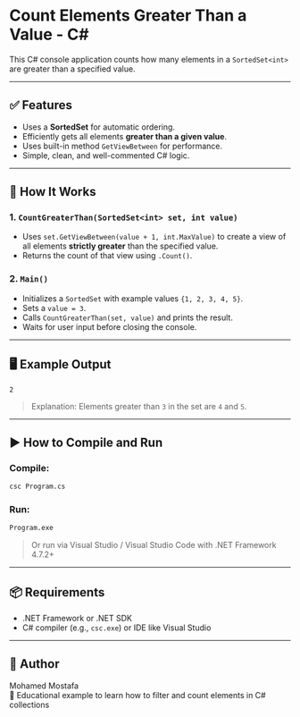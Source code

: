 # Count Elements Greater Than a Value - C#

This C# console application counts how many elements in a `SortedSet<int>` are greater than a specified value.

---

## ✅ Features
- Uses a **SortedSet<int>** for automatic ordering.
- Efficiently gets all elements **greater than a given value**.
- Uses built-in method `GetViewBetween` for performance.
- Simple, clean, and well-commented C# logic.

---

## 🧠 How It Works

### 1. `CountGreaterThan(SortedSet<int> set, int value)`
- Uses `set.GetViewBetween(value + 1, int.MaxValue)` to create a view of all elements **strictly greater** than the specified value.
- Returns the count of that view using `.Count()`.

### 2. `Main()`
- Initializes a `SortedSet` with example values `{1, 2, 3, 4, 5}`.
- Sets a `value = 3`.
- Calls `CountGreaterThan(set, value)` and prints the result.
- Waits for user input before closing the console.

---

## 🖥 Example Output
```
2
```
> Explanation: Elements greater than `3` in the set are `4` and `5`.

---

## ▶️ How to Compile and Run

### Compile:
```bash
csc Program.cs
```

### Run:
```bash
Program.exe
```

> Or run via Visual Studio / Visual Studio Code with .NET Framework 4.7.2+

---

## 📦 Requirements
- .NET Framework or .NET SDK
- C# compiler (e.g., `csc.exe`) or IDE like Visual Studio

---

## 👤 Author
Mohamed Mostafa  
🎯 Educational example to learn how to filter and count elements in C# collections
